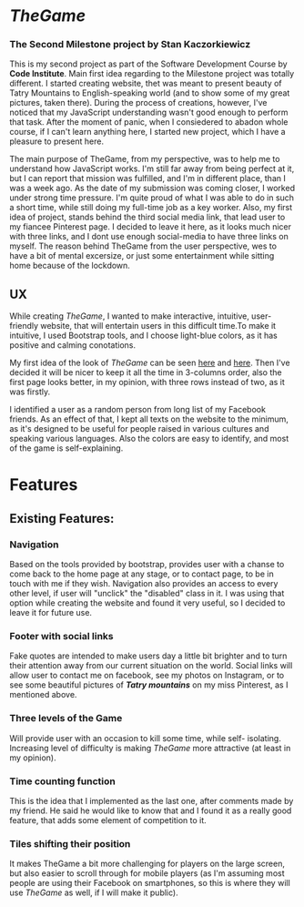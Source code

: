 # *TheGame*
### The Second Milestone project by Stan Kaczorkiewicz

This is my second project as part of the Software Development Course by **Code Institute**.
Main first idea regarding to the Milestone project was totally different. 
I started creating website, thet was meant to present beauty of Tatry Mountains to English-speaking world 
(and to show some of my great pictures, taken there). During the process of creations, however, 
I've noticed that my JavaScript understanding wasn't good enough to perform that task.
After the moment of panic, when I consiedered to abadon whole course, if I can't learn anything here,
I started new project, which I have a pleasure to present here.

The main purpose of TheGame, from my perspective, was to help me to understand how JavaScript works.
I'm still  far away from being perfect at it, but I can report that mission was fulfilled, 
and I'm in different place, than I was a week ago.
As the date of my submission was coming closer, I worked under strong time pressure.
I'm quite proud of what I was able to do in such a short time, while still doing my full-time job as a key worker.
Also, my first idea of project, stands behind the third social media link, that lead user to my fiancee Pinterest page.
I decided to leave it here, as it looks much nicer with three links, and I dont use enough social-media to have three links on myself.
The reason behind TheGame from the user perspective, wes to have a bit of mental excersize, 
or just some entertainment while sitting home because of the lockdown.

## UX

While creating *TheGame*, I wanted to make interactive, intuitive, user-friendly website,
that will entertain users in this difficult time.To make it intuitive, I used Bootstrap tools, and 
I choose light-blue colors, as it has positive and calming conotations.

My first idea of the look of *TheGame* can be seen [here](assets/images/firstPage.jpg) and [here](assets/images/secondPage.png).
Then I've decided it will be nicer to keep it all the time in 3-columns order,
also the first page looks better, in my opinion, with three rows instead of two, as it was firstly.

I identified a user as a random person from long list of my Facebook friends.
As an effect of that, I kept all texts on the website to the minimum, 
as it's designed to be useful for people raised in various cultures and speaking various languages.
Also the colors are easy to identify, and most of the game is self-explaining.

# Features

## Existing Features:

### Navigation 
Based on the tools provided by bootstrap, provides user with a chanse to come back 
to the home page at any stage, or to contact page, to be in touch with me if they wish. 
Navigation also provides an access to every other level, if user will "unclick" the "disabled" class in it.
I was using that option while creating the website and found it very useful, so I decided to leave it for future use. 

### Footer with social links
Fake quotes are intended to make users day a little bit brighter and to turn their attention away from our current situation on the world.
Social links will allow user to contact me on facebook, see my photos on Instagram,
or to see some beautiful pictures of __*Tatry mountains*__ on my miss Pinterest, as I mentioned above.

### Three levels of the Game
Will provide user with an occasion to kill some time, while self- isolating.
Increasing level of difficulty is making *TheGame* more attractive (at least in my opinion).

### Time counting function
This is the idea that I implemented as the last one, after comments made by my friend.
He said he would like to know that and I found it as a really good feature, that adds some element of competition to it.

### Tiles shifting their position
It makes TheGame a bit more challenging for players on the large screen, but also easier to scroll through 
for mobile players (as I'm assuming most people are using their Facebook on smartphones, 
so this is where they will use *TheGame* as well, if I will make it public).